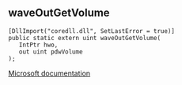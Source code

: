 ## waveOutGetVolume

```
[DllImport("coredll.dll", SetLastError = true)]
public static extern uint waveOutGetVolume(
   IntPtr hwo,
   out uint pdwVolume
);
```

[Microsoft documentation](https://docs.microsoft.com/en-us/windows/win32/api/mmeapi/nf-mmeapi-waveoutgetvolume)
